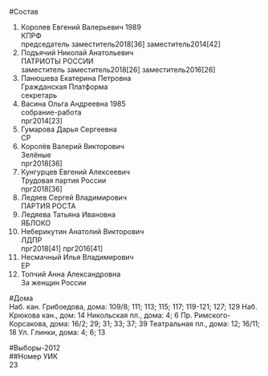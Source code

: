 #Состав  
1. Королев Евгений Валерьевич 1989  
    КПРФ  
    председатель заместитель2018[36] заместитель2014[42]  
2. Подъячий Николай Анатольевич  
    ПАТРИОТЫ РОССИИ  
    заместитель заместитель2018[26] заместитель2016[26]  
3. Панюшева Екатерина Петровна  
    Гражданская Платформа  
    секретарь  
4. Васина Ольга Андреевна 1985  
    собрание-работа  
    прг2014[23]  
5. Гумарова Дарья Сергеевна  
    СР  
6. Королёв Валерий Викторович  
    Зелёные  
    прг2018[36]  
7. Кунгурцев Евгений Алексеевич  
    Трудовая партия России  
    прг2018[36]  
8. Ледяев Сергей Владимирович  
    ПАРТИЯ РОСТА  
9. Ледяева Татьяна Ивановна  
    ЯБЛОКО  
10. Неберикутин Анатолий Викторович  
    ЛДПР  
    прг2018[41] прг2016[41]  
11. Несмачный Илья Владимирович  
    ЕР  
12. Топчий Анна Александровна  
    За женщин России  
  
#Дома  
Наб. кан. Грибоедова, дома: 109/8; 111; 113; 115; 117; 119-121; 127; 129 Наб. Крюкова кан., дом: 14 Никольская пл., дома: 4; 6 Пр. Римского-Корсакова, дома: 16/2; 29; 31; 33; 37; 39 Театральная пл., дома: 12; 16/11; 18 Ул. Глинки, дома: 4; 6; 13  
  
#Выборы-2012  
##Номер УИК  
23  
